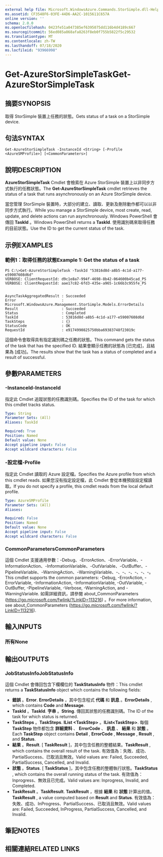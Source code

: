 ```yaml
---
external help file: Microsoft.WindowsAzure.Commands.StorSimple.dll-Help.xml
ms.assetid: CF3548F6-03FE-44D6-AA2C-1015611C657A
online version: ''
schema: 2.0.0
ms.openlocfilehash: 0423fe51a047385ef6395075dd116b4d4189c667
ms.sourcegitcommit: 56ed085a868afa8263f8eb0f755b5822f5c29532
ms.translationtype: MT
ms.contentlocale: zh-TW
ms.lasthandoff: 07/18/2020
ms.locfileid: "93966998"
---
```

# <span data-ttu-id="749b1-101">Get-AzureStorSimpleTask</span><span class="sxs-lookup"><span data-stu-id="749b1-101">Get-AzureStorSimpleTask</span></span>

## <span data-ttu-id="749b1-102">摘要</span><span class="sxs-lookup"><span data-stu-id="749b1-102">SYNOPSIS</span></span>
<span data-ttu-id="749b1-103">取得 StorSimple 裝置上任務的狀態。</span><span class="sxs-lookup"><span data-stu-id="749b1-103">Gets status of a task on a StorSimple device.</span></span>

## <span data-ttu-id="749b1-104">句法</span><span class="sxs-lookup"><span data-stu-id="749b1-104">SYNTAX</span></span>

```
Get-AzureStorSimpleTask -InstanceId <String> [-Profile <AzureSMProfile>] [<CommonParameters>]
```

## <span data-ttu-id="749b1-105">說明</span><span class="sxs-lookup"><span data-stu-id="749b1-105">DESCRIPTION</span></span>
<span data-ttu-id="749b1-106">**AzureStorSimpleTask** Cmdlet 會檢索在 Azure StorSimple 裝置上以非同步方式執行的任務狀態。</span><span class="sxs-lookup"><span data-stu-id="749b1-106">The **Get-AzureStorSimpleTask** cmdlet retrieves the status of a task that runs asynchronously on an Azure StorSimple device.</span></span>

<span data-ttu-id="749b1-107">當您管理 StorSimple 裝置時，大部分的建立、讀取、更新及刪除動作都可以以非同步方式執行。</span><span class="sxs-lookup"><span data-stu-id="749b1-107">While you manage a StorSimple device, most create, read, update, and delete actions can run asynchronously.</span></span>
<span data-ttu-id="749b1-108">Windows PowerShell 會傳回 **TaskId** 。</span><span class="sxs-lookup"><span data-stu-id="749b1-108">Windows PowerShell returns a **TaskId**.</span></span>
<span data-ttu-id="749b1-109">使用識別碼來取得任務的目前狀態。</span><span class="sxs-lookup"><span data-stu-id="749b1-109">Use the ID to get the current status of the task.</span></span>

## <span data-ttu-id="749b1-110">示例</span><span class="sxs-lookup"><span data-stu-id="749b1-110">EXAMPLES</span></span>

### <span data-ttu-id="749b1-111">範例1：取得任務的狀態</span><span class="sxs-lookup"><span data-stu-id="749b1-111">Example 1: Get the status of a task</span></span>
```
PS C:\>Get-AzureStorSimpleTask -TaskId "53816d8d-a8b5-4c1d-a177-e59007608d6d"
VERBOSE: ClientRequestId: d9c1e8a7-994f-4698-8b42-064600b45cad_PS
VERBOSE: ClientRequestId: aae17c82-6fd3-435e-a965-1c66b3c955fe_PS


AsyncTaskAggregatedResult : Succeeded
Error                     : Microsoft.WindowsAzure.Management.StorSimple.Models.ErrorDetails
Result                    : Succeeded
Status                    : Completed
TaskId                    : 53816d8d-a8b5-4c1d-a177-e59007608d6d
TaskSteps                 : {}
StatusCode                : OK
RequestId                 : e9174990825750bba69383748f23019c
```

<span data-ttu-id="749b1-112">這個命令會取得具有指定識別碼之任務的狀態。</span><span class="sxs-lookup"><span data-stu-id="749b1-112">This command gets the status of the task that has the specified ID.</span></span>
<span data-ttu-id="749b1-113">結果會顯示任務的狀態為 [已完成]，且結果為 [成功]。</span><span class="sxs-lookup"><span data-stu-id="749b1-113">The results show that the task has a status of completed and a result of successful.</span></span>

## <span data-ttu-id="749b1-114">參數</span><span class="sxs-lookup"><span data-stu-id="749b1-114">PARAMETERS</span></span>

### <span data-ttu-id="749b1-115">-InstanceId</span><span class="sxs-lookup"><span data-stu-id="749b1-115">-InstanceId</span></span>
<span data-ttu-id="749b1-116">指定此 Cmdlet 追蹤狀態的任務識別碼。</span><span class="sxs-lookup"><span data-stu-id="749b1-116">Specifies the ID of the task for which this cmdlet tracks status.</span></span>

```yaml
Type: String
Parameter Sets: (All)
Aliases: TaskId

Required: True
Position: Named
Default value: None
Accept pipeline input: False
Accept wildcard characters: False
```

### <span data-ttu-id="749b1-117">-設定檔</span><span class="sxs-lookup"><span data-stu-id="749b1-117">-Profile</span></span>
<span data-ttu-id="749b1-118">指定此 Cmdlet 讀取的 Azure 設定檔。</span><span class="sxs-lookup"><span data-stu-id="749b1-118">Specifies the Azure profile from which this cmdlet reads.</span></span>
<span data-ttu-id="749b1-119">如果您沒有指定設定檔，此 Cmdlet 會從本機預設設定檔讀取。</span><span class="sxs-lookup"><span data-stu-id="749b1-119">If you do not specify a profile, this cmdlet reads from the local default profile.</span></span>

```yaml
Type: AzureSMProfile
Parameter Sets: (All)
Aliases: 

Required: False
Position: Named
Default value: None
Accept pipeline input: False
Accept wildcard characters: False
```

### <span data-ttu-id="749b1-120">CommonParameters</span><span class="sxs-lookup"><span data-stu-id="749b1-120">CommonParameters</span></span>
<span data-ttu-id="749b1-121">這個 Cmdlet 支援通用參數：-Debug、-ErrorAction、-ErrorVariable、-InformationAction、-InformationVariable、-OutVariable、-OutBuffer、-PipelineVariable、-WarningAction、-WarningVariable、-、-、-、-、-、-。</span><span class="sxs-lookup"><span data-stu-id="749b1-121">This cmdlet supports the common parameters: -Debug, -ErrorAction, -ErrorVariable, -InformationAction, -InformationVariable, -OutVariable, -OutBuffer, -PipelineVariable, -Verbose, -WarningAction, and -WarningVariable.</span></span> <span data-ttu-id="749b1-122">如需詳細資訊，請參閱 about_CommonParameters (https://go.microsoft.com/fwlink/?LinkID=113216) 。</span><span class="sxs-lookup"><span data-stu-id="749b1-122">For more information, see about_CommonParameters (https://go.microsoft.com/fwlink/?LinkID=113216).</span></span>

## <span data-ttu-id="749b1-123">輸入</span><span class="sxs-lookup"><span data-stu-id="749b1-123">INPUTS</span></span>

### <span data-ttu-id="749b1-124">所有</span><span class="sxs-lookup"><span data-stu-id="749b1-124">None</span></span>

## <span data-ttu-id="749b1-125">輸出</span><span class="sxs-lookup"><span data-stu-id="749b1-125">OUTPUTS</span></span>

### <span data-ttu-id="749b1-126">JobStatusInfo</span><span class="sxs-lookup"><span data-stu-id="749b1-126">JobStatusInfo</span></span>
<span data-ttu-id="749b1-127">這個 Cmdlet 會傳回包含下欄欄位的 **TaskStatusInfo** 物件：</span><span class="sxs-lookup"><span data-stu-id="749b1-127">This cmdlet returns a **TaskStatusInfo** object which contains the following fields:</span></span> 

- <span data-ttu-id="749b1-128">**錯誤** 。</span><span class="sxs-lookup"><span data-stu-id="749b1-128">**Error**.</span></span>
<span data-ttu-id="749b1-129">**ErrorDetails** ，其中包含程式 **代碼** 和 **訊息** 。</span><span class="sxs-lookup"><span data-stu-id="749b1-129">**ErrorDetails** , which contains **Code** and **Message**.</span></span>
- <span data-ttu-id="749b1-130">**TaskId** 。</span><span class="sxs-lookup"><span data-stu-id="749b1-130">**TaskId**.</span></span>
<span data-ttu-id="749b1-131">**字串** 。</span><span class="sxs-lookup"><span data-stu-id="749b1-131">**String**.</span></span>
<span data-ttu-id="749b1-132">傳回其狀態的任務識別碼。</span><span class="sxs-lookup"><span data-stu-id="749b1-132">The ID of the task for which status is returned.</span></span>
- <span data-ttu-id="749b1-133">**TaskSteps** 。</span><span class="sxs-lookup"><span data-stu-id="749b1-133">**TaskSteps**.</span></span>
<span data-ttu-id="749b1-134">**IList \<TaskStep\>** 。</span><span class="sxs-lookup"><span data-stu-id="749b1-134">**IList\<TaskStep\>**.</span></span>
<span data-ttu-id="749b1-135">每個 **TaskStep** 物件都包含 **詳細資料** 、 **ErrorCode** 、 **訊息** 、 **結果** 和 **狀態** 。</span><span class="sxs-lookup"><span data-stu-id="749b1-135">Each **TaskStep** object contains **Detail** , **ErrorCode** , **Message** , **Result** , and **Status**.</span></span>
- <span data-ttu-id="749b1-136">**結果** 。</span><span class="sxs-lookup"><span data-stu-id="749b1-136">**Result**.</span></span>
<span data-ttu-id="749b1-137">[ **TaskResult** ]，其中包含任務的整體結果。</span><span class="sxs-lookup"><span data-stu-id="749b1-137">**TaskResult** , which contains the overall result of the task.</span></span>
<span data-ttu-id="749b1-138">有效值為：失敗、成功、PartialSuccess、已取消且無效。</span><span class="sxs-lookup"><span data-stu-id="749b1-138">Valid values are: Failed, Succeeded, PartialSuccess, Cancelled, and Invalid.</span></span>
- <span data-ttu-id="749b1-139">**狀態** 。</span><span class="sxs-lookup"><span data-stu-id="749b1-139">**Status**.</span></span>
<span data-ttu-id="749b1-140">[ **TaskStatus** ]，其中包含任務的整體執行狀態。</span><span class="sxs-lookup"><span data-stu-id="749b1-140">**TaskStatus** , which contains the overall running status of the task.</span></span>
<span data-ttu-id="749b1-141">有效值為： Inprogress、無效且已完成。</span><span class="sxs-lookup"><span data-stu-id="749b1-141">Valid values are: Inprogress, Invalid, and Completed.</span></span>
- <span data-ttu-id="749b1-142">**TaskResult** 。</span><span class="sxs-lookup"><span data-stu-id="749b1-142">**TaskResult**.</span></span>
<span data-ttu-id="749b1-143">**TaskResult** ，根據 **結果** 和 **狀態** 計算出的值。</span><span class="sxs-lookup"><span data-stu-id="749b1-143">**TaskResult** , a value computed based on **Result** and **Status**.</span></span>
<span data-ttu-id="749b1-144">有效值為：失敗、成功、InProgress、PartialSuccess、已取消且無效。</span><span class="sxs-lookup"><span data-stu-id="749b1-144">Valid values are: Failed, Succeeded, InProgress, PartialSuccess, Cancelled, and Invalid.</span></span>

## <span data-ttu-id="749b1-145">筆記</span><span class="sxs-lookup"><span data-stu-id="749b1-145">NOTES</span></span>

## <span data-ttu-id="749b1-146">相關連結</span><span class="sxs-lookup"><span data-stu-id="749b1-146">RELATED LINKS</span></span>

